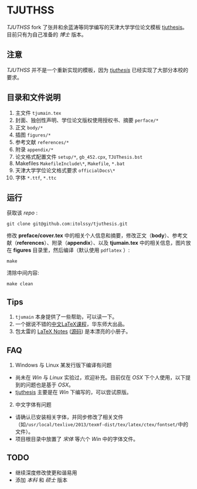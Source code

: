 # TJUTHSS

_TJUTHSS_ fork 了张井和余蓝涛等同学编写的天津大学学位论文模板 [tjuthesis][tjuthesis]。目前只有为自己准备的 _博士_ 版本。


## 注意

_TJUTHSS_ 并不是一个重新实现的模板，因为 _[tjuthesis][tjuthesis]_ 已经实现了大部分本校的要求。

## 目录和文件说明

1. 主文件 `tjumain.tex`
2. 封面、独创性声明、学位论文版权使用授权书、摘要 `perface/*`
3. 正文 `body/*`
4. 插图 `figures/*`
5. 参考文献 `references/*`
6. 附录 `appendix/*`
7. 论文格式配置文件 `setup/*`, `gb_452.cpx`, `TJUThesis.bst`
8. Makefiles `MakefileInclude\*`, `Makefile`, `*.bat`
9. 天津大学学位论文格式要求 `officialDocs\*`
0. 字体 `*.ttf`, `*.ttc`

## 运行

获取该 _repo_ :

    git clone git@github.com:itolssy/tjuthesis.git
 
修改 **preface/cover.tex** 中的相关个人信息和摘要，修改正文（**body**）、参考文献（**references**）、附录（**appendix**）、以及 **tjumain.tex** 中的相关信息，图片放在 **figures** 目录里，然后编译（默认使用 `pdflatex` ）:

    make
    
清除中间内容:
   
    make clean


## Tips

1. `tjumain` 本身提供了一些帮助，可以读一下。
2. 一个据说不错的[中文LaTeX课程](http://math.ecnu.edu.cn/~latex/ "LaTeX 科技排版")，华东师大出品。
3. 包太雷的 [LaTeX Notes](http://www.dralpha.com/zh/tech/lnotes2.pdf "雷太赫排版系统简介 v2.0") ([源码](http://www.dralpha.com/zh/tech/lnotes2.zip)) 是本漂亮的小册子。


## FAQ

1. Windows 与 Linux 某发行版下编译有问题
 * 尚未在 _Win_ 与 _Linux_ 实验过，欢迎补充。目前仅在 _OSX_ 下个人使用，以下提到的问题也是基于 _OSX_。
 * [tjuthesis][tjuthesis] 主要是在 _Win_ 下编写的，可以尝试原版。
2. 中文字体有问题
 * 请确认已安装相关字体，并同步修改了相关文件（如`/usr/local/texlive/2013/texmf-dist/tex/latex/ctex/fontset/`中的文件）。
 * 项目根目录中放置了 _宋体_ 等六个 _Win_ 中的字体文件。


## TODO

* 继续深度修改使更和谐易用
* 添加 _本科_ 和 _硕士_ 版本

[tjuthesis]: https://code.google.com/p/tjuthesis/ "about tjuthesis"
